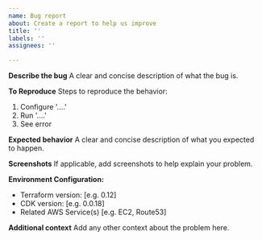 ```yaml
---
name: Bug report
about: Create a report to help us improve
title: ''
labels: ''
assignees: ''

---
```


**Describe the bug**
A clear and concise description of what the bug is.

**To Reproduce**
Steps to reproduce the behavior:
1. Configure '....'
2. Run '....'
3. See error

**Expected behavior**
A clear and concise description of what you expected to happen.

**Screenshots**
If applicable, add screenshots to help explain your problem.

**Environment Configuration:**
 - Terraform version: [e.g. 0.12]
 - CDK version: [e.g. 0.0.18]
 - Related AWS Service(s) [e.g. EC2, Route53]

**Additional context**
Add any other context about the problem here.
